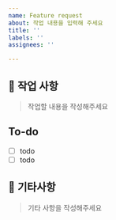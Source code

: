 ```yaml
---
name: Feature request
about: 작업 내용을 입력해 주세요
title: ''
labels: ''
assignees: ''

---
```


## 📑 작업 사항

> 작업할 내용을 작성해주세요

## To-do
- [ ] todo
- [ ] todo

## 🎸 기타사항

> 기타 사항을 작성해주세요
